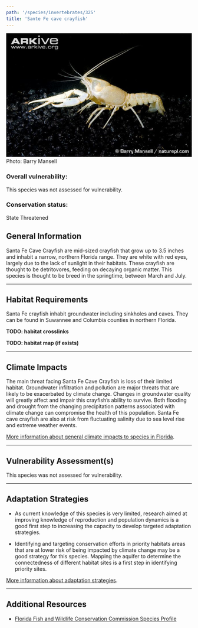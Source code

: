 ```yaml
---
path: '/species/invertebrates/325'
title: 'Sante Fe cave crayfish'
---
```


<content-header icon="freshwater_invertebrates" title="Sante Fe cave crayfish" subtitle="Procambarus erythrops"></content-header>

<div id="TopSection">

<div class="header-photo"><img src="325.jpg" alt="Photo for Sante Fe cave crayfish"/>
<figcaption>Photo: Barry Mansell</figcaption></div>

<div>

### Overall vulnerability:

This species was not assessed for vulnerability.

### Conservation status:

State Threatened

</div>
</div>

## General Information

Santa Fe Cave Crayfish are mid-sized crayfish that grow up to 3.5 inches and inhabit a narrow, northern Florida range. They are white with red eyes, largely due to the lack of sunlight in their habitats. These crayfish are thought to be detritovores, feeding on decaying organic matter. This species is thought to be breed in the springtime, between March and July.

<hr />

## Habitat Requirements



Santa Fe crayfish inhabit groundwater including sinkholes and caves. They can be found in Suwannee and Columbia counties in northern Florida.

**TODO: habitat crosslinks**

**TODO: habitat map (if exists)**

<hr />

## Climate Impacts

The main threat facing Santa Fe Cave Crayfish is loss of their limited habitat. Groundwater infiltration and pollution are major threats that are likely to be exacerbated by climate change. Changes in groundwater quality will greatly affect and impair this crayfish’s ability to survive. Both flooding and drought from the changing precipitation patterns associated with climate change can compromise the health of this population. Santa Fe cave crayfish are also at risk from fluctuating salinity due to sea level rise and extreme weather events.

[More information about general climate impacts to species in Florida](/impacts/species).



<hr />

## Vulnerability Assessment(s)

This species was not assessed for vulnerability.

<hr />

## Adaptation Strategies

- As current knowledge of this species is very limited, research aimed at improving knowledge of reproduction and population dynamics is a good first step to increasing the capacity to develop targeted adaptation strategies.

- Identifying and targeting conservation efforts in priority habitats areas that are at lower risk of being impacted by climate change may be a good strategy for this species.  Mapping the aquifer to determine the connectedness of different habitat sites is a first step in identifying priority sites.

[More information about adaptation strategies](/strategies).

<hr />


## Additional Resources

- [Florida Fish and Wildlife Conservation Commission Species Profile](https://myfwc.com/wildlifehabitats/profiles/invertebrates/santa-fe-cave-crayfish/)

